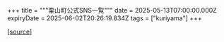 +++
title = """栗山町公式SNS一覧"""
date = 2025-05-13T07:00:00.000Z
expiryDate = 2025-06-02T20:26:19.834Z
tags = ["kuriyama"]
+++


[[source]](https://www.town.kuriyama.hokkaido.jp/soshiki/28/8954.html)
